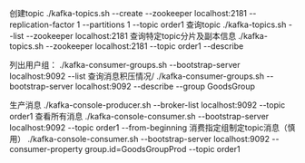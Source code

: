 创建topic
./kafka-topics.sh  --create --zookeeper localhost:2181 --replication-factor 1 --partitions 1 --topic order1
查询topic
./kafka-topics.sh --list --zookeeper localhost:2181
查询特定topic分片及副本信息
./kafka-topics.sh --zookeeper localhost:2181 --topic order1 --describe

列出用户组：
./kafka-consumer-groups.sh --bootstrap-server localhost:9092 --list 
查询消息积压情况/
./kafka-consumer-groups.sh --bootstrap-server localhost:9092 --describe --group  GoodsGroup

生产消息
./kafka-console-producer.sh --broker-list localhost:9092 --topic order1
查看所有消息
./kafka-console-consumer.sh --bootstrap-server localhost:9092 --topic order1 --from-beginning
消费指定组制定topic消息（慎用）
./kafka-console-consumer.sh --bootstrap-server localhost:9092 --consumer-property group.id=GoodsGroupProd --topic order1
